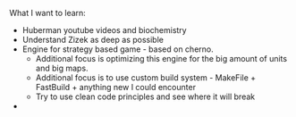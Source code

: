 What I want to learn:
- Huberman youtube videos and biochemistry
- Understand Zizek as deep as possible
- Engine for strategy based game - based on cherno. 
	- Additional focus is optimizing this engine for the big amount of units and big maps. 
	- Additional focus is to use custom build system - MakeFile + FastBuild + anything new I could encounter
	- Try to use clean code principles and see where it will break 
- 